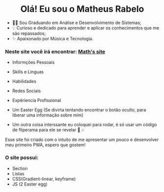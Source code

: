 <h1 align="center"> Olá! Eu sou o Matheus Rabelo </h1>



- 👨‍💻 Sou Graduando em Análise e Desenvolvimento de Sistemas;
- 💡 Curioso e dedicado para aprender e aplicar os conhecimentos que me são repassados;
- ✨ Apaixonado por Música e Tecnologia.

### Neste site você irá encontrar: [Math's site](https://theus1990.github.io)

- Informções Pessoais
- Skills e Linguas
- Habilidades
- Redes Sociais
- Expêriencia Profissional
- Um Easter Egg (Se divirta tentando encontrar o botão oculto, para liberar uma informação sobre mim)

- Um outra coisa interssante eu coloquei para rodar, é só usar um código de fliperama para ele se revelar 🎵 🎶
  

Esse site foi criado com o intuito de me apresentar um pouco e desenvolver meu primeiro PWA, espero que gostem!

### O site possui:

- Section
- Listas
- CSS(Gradient-linear, keyframe)
- JS (2 Easter egg)
